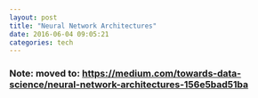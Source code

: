 ```yaml
---
layout: post
title: "Neural Network Architectures"
date: 2016-06-04 09:05:21
categories: tech
---
```


### Note: moved to: https://medium.com/towards-data-science/neural-network-architectures-156e5bad51ba

